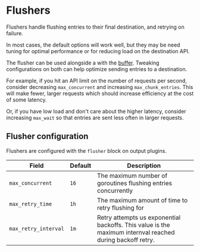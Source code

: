 # Flushers

Flushers handle flushing entries to their final destination, and retrying on failure.

In most cases, the default options will work well, but they may be need tuning for optimal performance or for reducing load
on the destination API.

The flusher can be used alongside a with the [buffer](./buffer.md). Tweaking configurations on both can help optimize sending entries to a destination.

For example, if you hit an API limit on the number of requests per second, consider decreasing `max_concurrent` and
increasing `max_chunk_entries`. This will make fewer, larger requests which should increase efficiency at the cost of
some latency.

Or, if you have low load and don't care about the higher latency, consider increasing `max_wait` so that entries are sent
less often in larger requests.

## Flusher configuration

Flushers are configured with the `flusher` block on output plugins.

| Field               | Default | Description                                                                                                                                   |
| ---                 | ---     | ---                                                                                                                                           |
| `max_concurrent`    | `16`    | The maximum number of goroutines flushing entries concurrently                                                                                |
| `max_retry_time`    | `1h`    | The maximum amount of time to retry flushing for                                                                                |
| `max_retry_interval`    | `1m`    | Retry attempts us exponential backoffs. This value is the maximum internval reached during backoff retry.                                                                             |
